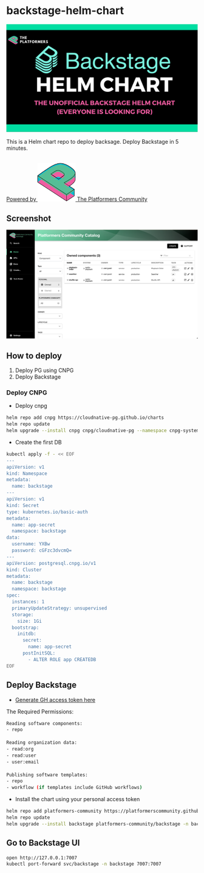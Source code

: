 # backstage-helm-chart

![Intro](./img/Backstage-Helm-Chart-intro.png)

This is a Helm chart repo to deploy backsage.
Deploy Backstage in 5 minutes.

<br>
<a href="https://www.platformers.community/">
Powered by <img src="./img/platformers-logo.png" width=100 height=100>
The Platformers Community
 </a>

## Screenshot

![screenshot](./img/platformers-backstage-screenshot.png)

## How to deploy

1. Deploy PG using CNPG
2. Deploy Backstage

### Deploy CNPG

- Deploy cnpg

```bash
helm repo add cnpg https://cloudnative-pg.github.io/charts
helm repo update
helm upgrade --install cnpg cnpg/cloudnative-pg --namespace cnpg-system --create-namespace 
```

- Create the first DB

```bash
kubectl apply -f - << EOF
---
apiVersion: v1
kind: Namespace
metadata:
  name: backstage
---
apiVersion: v1
kind: Secret
type: kubernetes.io/basic-auth
metadata:
  name: app-secret
  namespace: backstage
data:
  username: YXBw
  password: cGFzc3dvcmQ=
---
apiVersion: postgresql.cnpg.io/v1
kind: Cluster
metadata:
  name: backstage
  namespace: backstage
spec:
  instances: 1
  primaryUpdateStrategy: unsupervised
  storage:
    size: 1Gi
  bootstrap:
    initdb:
      secret:
        name: app-secret
      postInitSQL:
        - ALTER ROLE app CREATEDB
EOF
```

## Deploy Backstage

- [Generate GH access token here](https://github.com/settings/tokens)

The Required Permissions:

```bash
Reading software components:
- repo

Reading organization data:
- read:org
- read:user
- user:email

Publishing software templates:
- repo
- workflow (if templates include GitHub workflows)
```

- Install the chart using your personal access token

```bash
helm repo add platformers-community https://platformerscommunity.github.io/backstage-helm-chart/
helm repo update
helm upgrade --install backstage platformers-community/backstage -n backstage --set github.accessToken=""
```

## Go to Backstage UI

```bash
open http://127.0.0.1:7007
kubectl port-forward svc/backstage -n backstage 7007:7007
```
